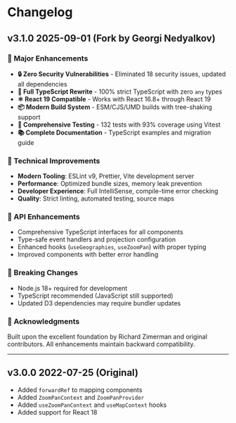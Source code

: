 # Changelog

## v3.1.0 2025-09-01 (Fork by Georgi Nedyalkov)

### 🚀 Major Enhancements

- **🔒 Zero Security Vulnerabilities** - Eliminated 18 security issues, updated all dependencies
- **📝 Full TypeScript Rewrite** - 100% strict TypeScript with zero `any` types
- **⚛️ React 19 Compatible** - Works with React 16.8+ through React 19
- **📦 Modern Build System** - ESM/CJS/UMD builds with tree-shaking support
- **🧪 Comprehensive Testing** - 132 tests with 93% coverage using Vitest
- **📚 Complete Documentation** - TypeScript examples and migration guide

### 🔧 Technical Improvements

- **Modern Tooling**: ESLint v9, Prettier, Vite development server
- **Performance**: Optimized bundle sizes, memory leak prevention
- **Developer Experience**: Full IntelliSense, compile-time error checking
- **Quality**: Strict linting, automated testing, source maps

### 🎯 API Enhancements

- Comprehensive TypeScript interfaces for all components
- Type-safe event handlers and projection configuration
- Enhanced hooks (`useGeographies`, `useZoomPan`) with proper typing
- Improved components with better error handling

### 🔄 Breaking Changes

- Node.js 18+ required for development
- TypeScript recommended (JavaScript still supported)
- Updated D3 dependencies may require bundler updates

### 🙏 Acknowledgments

Built upon the excellent foundation by Richard Zimerman and original contributors. All enhancements maintain backward compatibility.

---

## v3.0.0 2022-07-25 (Original)

- Added `forwardRef` to mapping components
- Added `ZoomPanContext` and `ZoomPanProvider`
- Added `useZoomPanContext` and `useMapContext` hooks
- Added support for React 18
